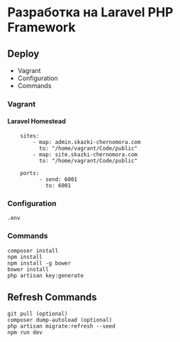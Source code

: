 # Разработка на Laravel PHP Framework

## Deploy 

 * Vagrant
 * Configuration
 * Commands
 
### Vagrant

#### Laravel Homestead

```
    sites:
        - map: admin.skazki-chernomora.com
          to: "/home/vagrant/Code/public"
        - map: site.skazki-chernomora.com
          to: "/home/vagrant/Code/public"

    ports:
          - send: 6001
            to: 6001
```

### Configuration
```
.env
```

### Commands
```
composer install
npm install
npm install -g bower
bower install
php artisan key:generate
```

## Refresh Commands
```
git pull (optional)
composer dump-autoload (optional)
php artisan migrate:refresh --seed
npm run dev
```